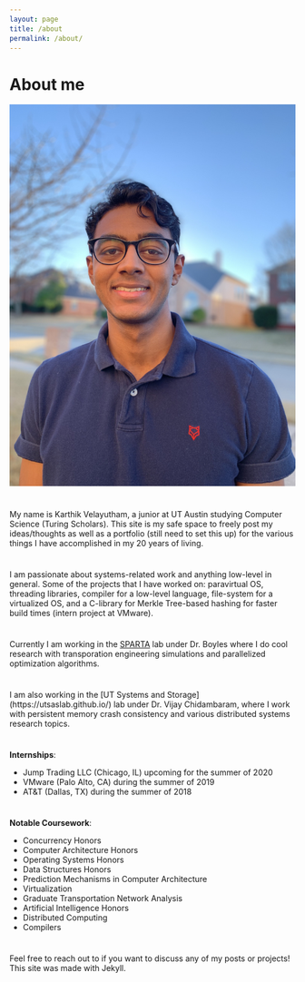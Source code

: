 ```yaml
---
layout: page
title: /about
permalink: /about/
---
```


# About me
![image](/img/profile.jpg#profile)

<hr style="height:10px; visibility:hidden;" />

My name is Karthik Velayutham, a junior at UT Austin studying Computer Science (Turing Scholars). This site is my safe space to freely post my ideas/thoughts as well as a portfolio (still need to set this up) for the various things I have accomplished in my 20 years of living. 

<hr style="height:10px; visibility:hidden;" />

I am passionate about systems-related work and anything low-level in general. Some of the projects that I have worked on: paravirtual OS, threading libraries, compiler for a low-level language, file-system for a virtualized OS, and a C-library for Merkle Tree-based hashing for faster build times (intern project at VMware).

<hr style="height:10px; visibility:hidden;" />

Currently I am working in the [SPARTA](https://github.com/spartalab) lab under Dr. Boyles where I do cool research with transporation engineering simulations and parallelized optimization algorithms. 

<hr style="height:10px; visibility:hidden;" />
I am also working in the [UT Systems and Storage](https://utsaslab.github.io/) lab under Dr. Vijay Chidambaram, where I work with persistent memory crash consistency and various distributed systems research topics. 

<hr style="height:10px; visibility:hidden;" />

**Internships**:
* Jump Trading LLC (Chicago, IL) upcoming for the summer of 2020 
* VMware (Palo Alto, CA) during the summer of 2019
* AT&T (Dallas, TX) during the summer of 2018

<hr style="height:10px; visibility:hidden;" />

**Notable Coursework**:
* Concurrency Honors
* Computer Architecture Honors
* Operating Systems Honors
* Data Structures Honors
* Prediction Mechanisms in Computer Architecture
* Virtualization
* Graduate Transportation Network Analysis
* Artificial Intelligence Honors
* Distributed Computing
* Compilers

<hr style="height:10px; visibility:hidden;" />

Feel free to reach out to if you want to discuss any of my posts or projects! This site was made with Jekyll.